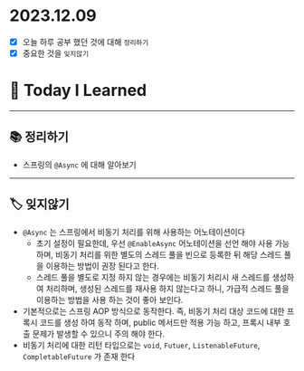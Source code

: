 # 2023.12.09

- [x] 오늘 하루 공부 했던 것에 대해 `정리하기`
- [x] 중요한 것을 `잊지않기`

# 🚩 Today I Learned

---

## 📚 정리하기

- 스프링의 `@Async` 에 대해 알아보기

---

## 🏷 잊지않기

- `@Async` 는 스프링에서 비동기 처리를 위해 사용하는 어노테이션이다
  - 초기 설정이 필요한데, 우선 `@EnableAsync` 어노테이션을 선언 해야 사용 가능 하며, 비동기 처리를 위한 별도의 스레드 풀을 빈으로 등록한 뒤 해당 스레드 풀을 이용하는 방법이 권장 된다고 한다.
  - 스레드 풀을 별도로 지정 하지 않는 경우에는 비동기 처리시 새 스레드를 생성하여 처리하며, 생성된 스레드를 재사용 하지 않는다고 하니, 가급적 스레드 풀을 이용하는 방법을 사용 하는 것이 좋아 보인다.
- 기본적으로는 스프링 AOP 방식으로 동작한다. 즉, 비동기 처리 대상 코드에 대한 프록시 코드를 생성 하여 동작 하며, public 메서드만 적용 가능 하고, 프록시 내부 호출 문제가 발생할 수 있으니 주의 해야 한다.
- 비동기 처리에 대한 리턴 타입으로는 `void`, `Futuer`, `ListenableFuture`, `CompletableFuture` 가 존재 한다
